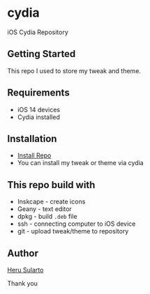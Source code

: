# cydia
iOS Cydia Repository

## Getting Started
This repo I used to store my tweak and theme. 

## Requirements
- iOS 14 devices
- Cydia installed

## Installation
- [Install Repo](cydia://url/https://cydia.saurik.com/api/share#?source=https%3A%2F%2Fkva.github.io/cydia)
- You can install my tweak or theme via cydia

## This repo build with
- Inskcape - create icons
- Geany - text editor
- dpkg - build `.deb` file
- ssh - connecting computer to iOS device
- git - upload tweak/theme to repository

## Author
[Heru Sularto](http://github.com/kva)

Thank you
